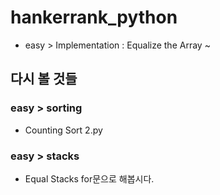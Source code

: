 # hankerrank_python

- easy > Implementation : Equalize the Array ~

## 다시 볼 것들
### easy > sorting
- Counting Sort 2.py
### easy > stacks
- Equal Stacks for문으로 해봅시다.